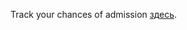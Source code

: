 Track your chances of admission [здесь](https://abitur.vsu.ru/matriculation/candidates_rating_lists).